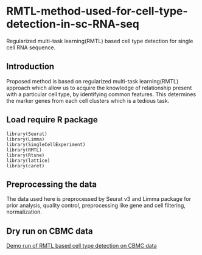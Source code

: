 # RMTL-method-used-for-cell-type-detection-in-sc-RNA-seq
Regularized multi-task learning(RMTL) based cell type detection for single cell RNA sequence. 

## Introduction
Proposed method is based on regularized multi-task learning(RMTL) approach which allow us to acquire the knowledge of relationship present with a particular cell type, by identifying common features. This determines the marker genes from each cell clusters which is a tedious task. 

## Load require R package 
```
library(Seurat)
library(Limma)
library(SingleCellExperiment)
library(RMTL)
library(Rtsne)
library(lattice)
library(caret)
```
## Preprocessing the data
The data used here is preprocessed by Seurat v3 and Limma package for prior analysis, quality control, preprocessing like gene and cell filtering, normalization. 

## Dry run on CBMC data
[Demo run of RMTL based cell type detection on CBMC data](https://piuupadhyaypu.github.io/RMTL-RNA-seq/)

